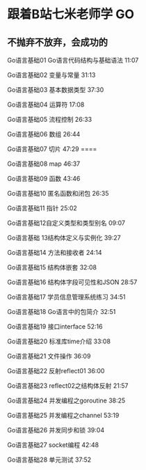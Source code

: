 # 跟着B站七米老师学 GO 
## 不抛弃不放弃，会成功的

Go语言基础01 Go语言代码结构与基础语法 11:07

Go语言基础02 变量与常量 31:13

Go语言基础03 基本数据类型 37:30

Go语言基础04 运算符 17:08

Go语言基础05 流程控制 26:33

Go语言基础06 数组 26:44

Go语言基础07 切片 47:29       ====

Go语言基础08 map 46:37

Go语言基础09 函数 43:46

Go语言基础10 匿名函数和闭包 26:35

Go语言基础11 指针 25:02

Go语言基础12自定义类型和类型别名 09:07

Go语言基础 13结构体定义与实例化 39:27

Go语言基础14 方法和接收者 24:14

Go语言基础15 结构体嵌套 32:08

Go语言基础16 结构体字段可见性和JSON 28:57

Go语言基础17 学员信息管理系统练习 34:51

Go语言基础18 Go语言中的包简介 32:51

Go语言基础19 接口interface 52:16

Go语言基础20 标准库time介绍 33:08

Go语言基础21 文件操作 36:09

Go语言基础22 反射reflect01 36:00

Go语言基础23 reflect02之结构体反射 21:57

Go语言基础24 并发编程之goroutine 38:25

Go语言基础25 并发编程之channel 53:19

Go语言基础26 并发同步和锁 39:04

Go语言基础27 socket编程 42:48

Go语言基础28 单元测试 37:52